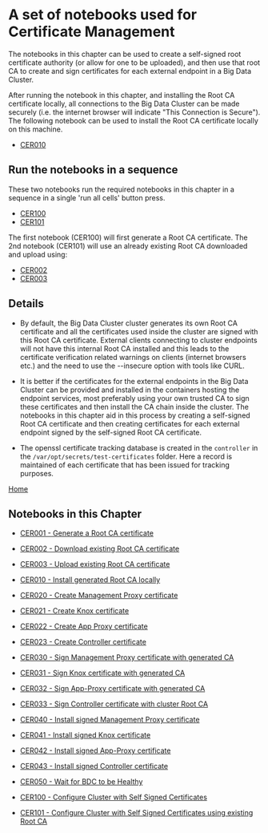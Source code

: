 # A set of notebooks used for Certificate Management

The notebooks in this chapter can be used to create a self-signed root certificate authority (or allow for one to be uploaded), and then use that root CA to create and sign certificates for each external endpoint in a Big Data Cluster.

After running the notebook in this chapter, and installing the Root CA certificate locally, all connections to the Big Data Cluster can be made securely (i.e. the internet browser will indicate "This Connection is Secure").  The following notebook can be used to install the Root CA certificate locally on this machine.

- [CER010]()

## Run the notebooks in a sequence

These two notebooks run the required notebooks in this chapter in a sequence in a single 'run all cells' button press.

- [CER100]()
- [CER101]()

The first notebook (CER100) will first generate a Root CA certificate.  The 2nd notebook (CER101) will use an already existing Root CA downloaded and upload using:

- [CER002]()
- [CER003]()

## Details

- By default, the Big Data Cluster cluster generates its own Root CA certificate and all the certificates used inside the cluster are signed with this Root CA certificate. External clients connecting to cluster endpoints will not have this internal Root CA installed and this leads to the certificate verification related warnings on clients (internet browsers etc.) and the need to use the --insecure option with tools like CURL.

- It is better if the certificates for the external endpoints in the Big Data Cluster can be provided and installed in the containers hosting the endpoint services, most preferably using your own trusted CA to sign these certificates and then install the CA chain inside the cluster.  The notebooks in this chapter aid in this process by creating a self-signed Root CA certificate and then creating certificates for each external endpoint signed by the self-signed Root CA certificate.

- The openssl certificate tracking database is created in the `controller` in the `/var/opt/secrets/test-certificates` folder.  Here a record is maintained of each certificate that has been issued for tracking purposes.

[Home](../readme.md)

## Notebooks in this Chapter
- [CER001 - Generate a Root CA certificate](cer001-create-root-ca.ipynb)

- [CER002 - Download existing Root CA certificate](cer002-download-existing-root-ca.ipynb)

- [CER003 - Upload existing Root CA certificate](cer003-upload-existing-root-ca.ipynb)

- [CER010 - Install generated Root CA locally](cer010-install-generated-root-ca-locally.ipynb)

- [CER020 - Create Management Proxy certificate](cer020-create-management-service-proxy-cert.ipynb)

- [CER021 - Create Knox certificate](cer021-create-knox-cert.ipynb)

- [CER022 - Create App Proxy certificate](cer022-create-app-proxy-cert.ipynb)

- [CER023 - Create Controller certificate](cer023-create-controller-cert.ipynb)

- [CER030 - Sign Management Proxy certificate with generated CA](cer030-sign-service-proxy-generated-cert.ipynb)

- [CER031 - Sign Knox certificate with generated CA](cer031-sign-knox-generated-cert.ipynb)

- [CER032 - Sign App-Proxy certificate with generated CA](cer032-sign-app-proxy-generated-cert.ipynb)

- [CER033 - Sign Controller certificate with cluster Root CA](cer033-sign-controller-generated-cert.ipynb)

- [CER040 - Install signed Management Proxy certificate](cer040-install-service-proxy-cert.ipynb)

- [CER041 - Install signed Knox certificate](cer041-install-knox-cert.ipynb)

- [CER042 - Install signed App-Proxy certificate](cer042-install-app-proxy-cert.ipynb)

- [CER043 - Install signed Controller certificate](cer043-install-controller-cert.ipynb)

- [CER050 - Wait for BDC to be Healthy](cer050-wait-cluster-healthly.ipynb)

- [CER100 - Configure Cluster with Self Signed Certificates](cer100-create-root-ca-install-certs.ipynb)

- [CER101 - Configure Cluster with Self Signed Certificates using existing Root CA](cer101-use-root-ca-install-certs.ipynb)

